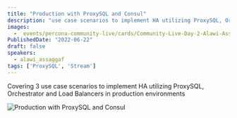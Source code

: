 ```yaml
---
title: "Production with ProxySQL and Consul"
description: "use case scenarios to implement HA utilizing ProxySQL, Orchestrator and Load Balancers in production environments"
images:
  -  events/percona-community-live/cards/Community-Live-Day-2-Alawi-Assaggaf.jpg
PublishedDate: "2022-06-22"
draft: false
speakers:
  - alawi_assaggaf
tags: ['ProxySQL', 'Stream']
---
```


Covering 3 use case scenarios to implement HA utilizing ProxySQL, Orchestrator and Load Balancers in production environments

![Production with ProxySQL and Consul](events/percona-community-live/cards/Community-Live-Day-2-Alawi-Assaggaf.jpg)